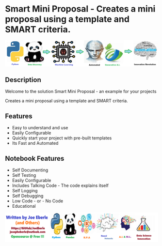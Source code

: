 
# Smart Mini Proposal - Creates a mini proposal using a template and SMART criteria.

![Code Logo](code.png)
## Description

Welcome to the solution Smart Mini Proposal - an example for your projects

Creates a mini proposal using a template and SMART criteria.
    
## Features
- Easy to understand and use  
- Easily Configurable 
- Quickly start your project with pre-built templates
- Its Fast and Automated
    
## Notebook Features
- Self Documenting 
- Self Testing 
- Easily Configurable
- Includes Talking Code - The code explains itself
- Self Logging 
- Self Debugging 
- Low Code - or - No Code
- Educational 
    
![Code Logo](developer.png)
    